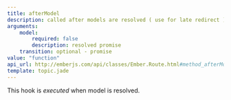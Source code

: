 ```yaml
---
title: afterModel
description: called after models are resolved ( use for late redirect )
arguments:
    model:
        required: false
        description: resolved promise
    transition: optional - promise
value: "function"
api_url: http://emberjs.com/api/classes/Ember.Route.html#method_afterModel
template: topic.jade
---
```


This hook is *executed* when model is resolved.
